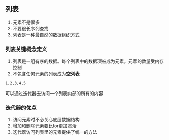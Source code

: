 ## 列表
1. 元素不是很多
2. 不要很长序列查找
3. 列表是一种最自然的数据组织方式

### 列表关键概念定义
1. 列表是一组有序的数据。每个列表中的数据项被成为元素。元素的数量受内存控制
2. 不包含任何元素的列表成为**空列表**

```
1,2,3,4,5
```

可以通过迭代器去访问一个列表内部的所有的内容
### 迭代器的优点

1. 访问元素时不必关心底层数据结构
2. 增加和删除元素要比for更加灵活
2. 迭代器访问列表里的元素提供了统一的方法